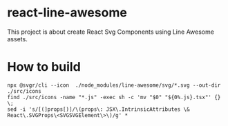 # react-line-awesome

This project is about create React Svg Components using Line Awesome assets.

# How to build


```shell
npx @svgr/cli --icon  ./node_modules/line-awesome/svg/*.svg --out-dir ./src/icons
find ./src/icons -name "*.js" -exec sh -c 'mv "$0" "${0%.js}.tsx"' {} \;
sed -i 's/[(]props[)]/\(props\: JSX\.IntrinsicAttributes \& React\.SVGProps\<SVGSVGElement\>\)/g' *
```